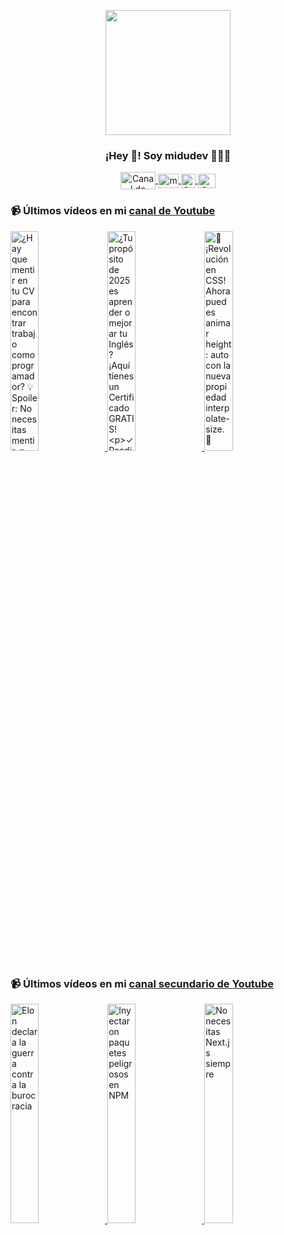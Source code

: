 <p align="center" width="300">
   <img align="center" width="200" src="https://user-images.githubusercontent.com/1561955/106762302-fda9de00-6635-11eb-99be-3ef744e60c0e.png" />
   <h3 align="center">¡Hey 👋! Soy midudev 👨🏻‍💻</h3>
</p>

<p align="center">
   <a href="https://twitch.tv/midudev" target="blank">
    <img align="center" src="https://upload.wikimedia.org/wikipedia/commons/c/ce/Twitch_logo_2019.svg" alt="Canal de Twitch de midudev" height="28px" width="56px" />
  </a>
  <span style="width: 8px;"> </span>
   <a href="https://youtube.com/midudev" target="blank">
    <img align="center" src="https://upload.wikimedia.org/wikipedia/commons/0/09/YouTube_full-color_icon_%282017%29.svg" alt="midudev" height="23px" width="33px" />
  </a>
  <span style="width: 8px;"> </span>
  <a href="https://instagram.com/midu.dev" target="blank">
    <img align="center" src="https://upload.wikimedia.org/wikipedia/commons/e/e7/Instagram_logo_2016.svg" alt="Canal de Instagram de midu.dev" height="23px" width="23px" />
  </a>
  <span style="width: 8px;"> </span>
  <a href="https://twitter.com/midudev" target="blank">
    <img align="center" src="https://upload.wikimedia.org/wikipedia/commons/thumb/6/6f/Logo_of_Twitter.svg/2491px-Logo_of_Twitter.svg.png" alt="Canal de Twitter de midudev" height="23px" width="28px" />
  </a>
</p>

### 📹 Últimos vídeos en mi [canal de Youtube](https://youtube.com/midudev?sub_confirmation=1)

<a href='https://youtu.be/Yyfk3oe5gLw' target='_blank'>
  <img width='30%' src='https://img.youtube.com/vi/Yyfk3oe5gLw/mqdefault.jpg' alt='¿Hay que mentir en tu CV para encontrar trabajo como programador?
💡 Spoiler: No necesitas mentir, p' />
</a>
<a href='https://youtu.be/bPY6zsS_tA4' target='_blank'>
  <img width='30%' src='https://img.youtube.com/vi/bPY6zsS_tA4/mqdefault.jpg' alt='¿Tu propósito de 2025 es aprender o mejorar tu Inglés?
¡Aquí tienes un Certificado GRATIS!

✓ Readin' />
</a>
<a href='https://youtu.be/ZzoguZW8XTA' target='_blank'>
  <img width='30%' src='https://img.youtube.com/vi/ZzoguZW8XTA/mqdefault.jpg' alt='🎉 ¡Revolución en CSS! Ahora puedes animar height: auto con la nueva propiedad interpolate-size. 🤯' />
</a>

### 📹 Últimos vídeos en mi [canal secundario de Youtube](https://youtube.com/midulive?sub_confirmation=1)

<a href='https://youtu.be/SAdulUeKpsM' target='_blank'>
  <img width='30%' src='https://img.youtube.com/vi/SAdulUeKpsM/mqdefault.jpg' alt='Elon declara la guerra contra la burocracia' />
</a>
<a href='https://youtu.be/xi_-P0EQM2A' target='_blank'>
  <img width='30%' src='https://img.youtube.com/vi/xi_-P0EQM2A/mqdefault.jpg' alt='Inyectaron paquetes peligrosos en NPM' />
</a>
<a href='https://youtu.be/VvrClxMAK1E' target='_blank'>
  <img width='30%' src='https://img.youtube.com/vi/VvrClxMAK1E/mqdefault.jpg' alt='No necesitas Next.js siempre' />
</a>
